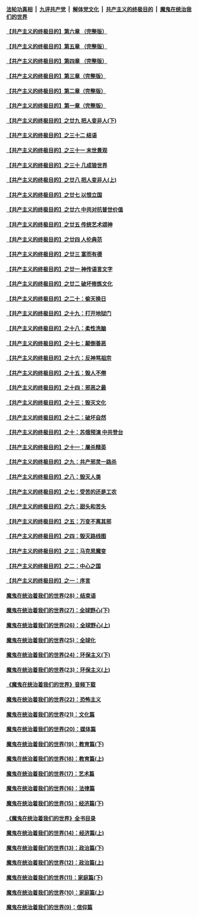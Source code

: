 

####  [法轮功真相](../../../../basic/blob/master/README.md?t=05071931) &nbsp;|&nbsp; [九评共产党](../../../../9ping.md/blob/master/README.md?t=05071931) &nbsp;|&nbsp; [解体党文化](../../../../jtdwh.md/blob/master/README.md?t=05071931)  &nbsp;|&nbsp; [共产主义的终极目的](../../../../gczydzjmd.md/blob/master/README.md?t=05071931) &nbsp;|&nbsp; [魔鬼在统治我们的世界](../../../../mgztzwmdsj.md/blob/master/README.md?t=05071931) 

#### [【共产主义的终极目的】第六章 （完整版）](../pages/nsc422/n11428913.md?t=05071931) 

#### [【共产主义的终极目的】第五章 （完整版）](../pages/nsc422/n11428912.md?t=05071931) 

#### [【共产主义的终极目的】第四章 （完整版）](../pages/nsc422/n11428907.md?t=05071931) 

#### [【共产主义的终极目的】第三章（完整版）](../pages/nsc422/n11428848.md?t=05071931) 

#### [【共产主义的终极目的】第二章（完整版）](../pages/nsc422/n11428831.md?t=05071931) 

#### [【共产主义的终极目的】第一章（完整版）](../pages/nsc422/n11417651.md?t=05071931) 

#### [【共产主义的终极目的】之廿九 把人变非人(下)](../pages/nsc422/n11344140.md?t=05071931) 

#### [【共产主义的终极目的】之三十二 结语](../pages/nsc422/n11360535.md?t=05071931) 

#### [【共产主义的终极目的】之三十一 末世景观](../pages/nsc422/n11351129.md?t=05071931) 

#### [【共产主义的终极目的】之三十 几成狼世界](../pages/nsc422/n11348280.md?t=05071931) 

#### [【共产主义的终极目的】之廿八 把人变非人(上)](../pages/nsc422/n11340492.md?t=05071931) 

#### [【共产主义的终极目的】之廿七 以恨立国](../pages/nsc422/n11336944.md?t=05071931) 

#### [【共产主义的终极目的】之廿六 中共对抗普世价值](../pages/nsc422/n11324785.md?t=05071931) 

#### [【共产主义的终极目的】之廿五 传统艺术颂神](../pages/nsc422/n11296396.md?t=05071931) 

#### [【共产主义的终极目的】之廿四 人伦典范](../pages/nsc422/n11296397.md?t=05071931) 

#### [【共产主义的终极目的】之廿三 富而有德](../pages/nsc422/n11283598.md?t=05071931) 

#### [【共产主义的终极目的】之廿一 神传语言文字](../pages/nsc422/n11263265.md?t=05071931) 

#### [【共产主义的终极目的】之廿二 破坏修炼文化](../pages/nsc422/n11245728.md?t=05071931) 

#### [【共产主义的终极目的】之二十：偷天换日](../pages/nsc422/n11238846.md?t=05071931) 

#### [【共产主义的终极目的】之十九：打开地狱门](../pages/nsc422/n11206376.md?t=05071931) 

#### [【共产主义的终极目的】之十八：柔性洗脑](../pages/nsc422/n11199994.md?t=05071931) 

#### [【共产主义的终极目的】之十七：颠倒善恶](../pages/nsc422/n11179782.md?t=05071931) 

#### [【共产主义的终极目的】之十六：反神骂祖宗](../pages/nsc422/n11166798.md?t=05071931) 

#### [【共产主义的终极目的】之十五：毁人不倦](../pages/nsc422/n11166792.md?t=05071931) 

#### [【共产主义的终极目的】之十四：邪恶之最](../pages/nsc422/n11150249.md?t=05071931) 

#### [【共产主义的终极目的】之十三：毁灭文化](../pages/nsc422/n11135227.md?t=05071931) 

#### [【共产主义的终极目的】之十二：破坏自然](../pages/nsc422/n11135214.md?t=05071931) 

#### [【共产主义的终极目的】之十：苏俄预演 中共登台](../pages/nsc422/n11118424.md?t=05071931) 

#### [【共产主义的终极目的】之十一：屠杀精英](../pages/nsc422/n11118442.md?t=05071931) 

#### [【共产主义的终极目的】之九：共产邪灵一路杀](../pages/nsc422/n11114139.md?t=05071931) 

#### [【共产主义的终极目的】之八：毁灭人类](../pages/nsc422/n11108503.md?t=05071931) 

#### [【共产主义的终极目的】之七：受苦的还是工农](../pages/nsc422/n11101809.md?t=05071931) 

#### [【共产主义的终极目的】之六：甜头和苦头](../pages/nsc422/n11096971.md?t=05071931) 

#### [【共产主义的终极目的】之五：万变不离其邪](../pages/nsc422/n11091285.md?t=05071931) 

#### [【共产主义的终极目的】之四：毁灭路线图](../pages/nsc422/n11086284.md?t=05071931) 

#### [【共产主义的终极目的】之三：马克思魔变](../pages/nsc422/n11061941.md?t=05071931) 

#### [【共产主义的终极目的】之二：中心之国](../pages/nsc422/n11047728.md?t=05071931) 

#### [【共产主义的终极目的】之一：序言](../pages/nsc422/n11086077.md?t=05071931) 

#### [魔鬼在统治着我们的世界(28)：结束语](../pages/nsc422/n10936246.md?t=05071931) 

#### [魔鬼在统治着我们的世界(27)：全球野心(下)](../pages/nsc422/n10928319.md?t=05071931) 

#### [魔鬼在统治着我们的世界(26)：全球野心(上)](../pages/nsc422/n10900318.md?t=05071931) 

#### [魔鬼在统治着我们的世界(25)：全球化](../pages/nsc422/n10788205.md?t=05071931) 

#### [魔鬼在统治着我们的世界(24)：环保主义(下)](../pages/nsc422/n10695307.md?t=05071931) 

#### [魔鬼在统治着我们的世界(23)：环保主义(上)](../pages/nsc422/n10688613.md?t=05071931) 

#### [《魔鬼在统治着我们的世界》音频下载](../pages/nsc422/n10635553.md?t=05071931) 

#### [魔鬼在统治着我们的世界(22)：恐怖主义](../pages/nsc422/n10614727.md?t=05071931) 

#### [魔鬼在统治着我们的世界(21)：文化篇](../pages/nsc422/n10597706.md?t=05071931) 

#### [魔鬼在统治着我们的世界(20)：媒体篇](../pages/nsc422/n10586579.md?t=05071931) 

#### [魔鬼在统治着我们的世界(19)：教育篇(下)](../pages/nsc422/n10564808.md?t=05071931) 

#### [魔鬼在统治着我们的世界(18)：教育篇(上)](../pages/nsc422/n10526970.md?t=05071931) 

#### [魔鬼在统治着我们的世界(17)：艺术篇](../pages/nsc422/n10499093.md?t=05071931) 

#### [魔鬼在统治着我们的世界(16)：法律篇](../pages/nsc422/n10485969.md?t=05071931) 

#### [魔鬼在统治着我们的世界(15)：经济篇(下)](../pages/nsc422/n10469975.md?t=05071931) 

#### [《魔鬼在统治着我们的世界》全书目录](../pages/nsc422/n10464261.md?t=05071931) 

#### [魔鬼在统治着我们的世界(14)：经济篇(上)](../pages/nsc422/n10457370.md?t=05071931) 

#### [魔鬼在统治着我们的世界(13)：政治篇(下)](../pages/nsc422/n10448270.md?t=05071931) 

#### [魔鬼在统治着我们的世界(12)：政治篇(上)](../pages/nsc422/n10444576.md?t=05071931) 

#### [魔鬼在统治着我们的世界(11)：家庭篇(下)](../pages/nsc422/n10440961.md?t=05071931) 

#### [魔鬼在统治着我们的世界(10)：家庭篇(上)](../pages/nsc422/n10435448.md?t=05071931) 

#### [魔鬼在统治着我们的世界(9)：信仰篇](../pages/nsc422/n10432159.md?t=05071931) 

